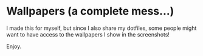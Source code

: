 # Wallpapers (a complete mess...)

I made this for myself, but since I also share my dotfiles, some people might want to have access to the wallpapers I show in the screenshots!

Enjoy.
